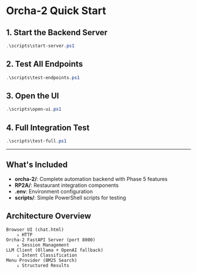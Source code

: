 # Orcha-2 Quick Start

## 1. Start the Backend Server
```powershell
.\scripts\start-server.ps1
```

## 2. Test All Endpoints  
```powershell
.\scripts\test-endpoints.ps1
```

## 3. Open the UI
```powershell
.\scripts\open-ui.ps1
```

## 4. Full Integration Test
```powershell
.\scripts\test-full.ps1
```

---

## What's Included

- **orcha-2/**: Complete automation backend with Phase 5 features
- **RP2A/**: Restaurant integration components  
- **.env**: Environment configuration
- **scripts/**: Simple PowerShell scripts for testing

## Architecture Overview

```
Browser UI (chat.html) 
    ↓ HTTP
Orcha-2 FastAPI Server (port 8000)
    ↓ Session Management  
LLM Client (Ollama + OpenAI fallback)
    ↓ Intent Classification
Menu Provider (BM25 Search)
    ↓ Structured Results
```


